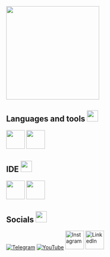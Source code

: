 
<img src="Screen%20Recording%202024-02-13%20at%2021.26.52.mov" width="250" height="250">

## Languages and tools <img src="https://user-images.githubusercontent.com/74038190/212257468-1e9a91f1-b626-4baa-b15d-5c385dfa7ed2.gif" width="30" height="30">
<div>
    <img src="https://user-images.githubusercontent.com/25181517/117201156-9a724800-adec-11eb-9a9d-3cd0f67da4bc.png" width="50" height="50">
    <img src="https://user-images.githubusercontent.com/25181517/192106073-90fffafe-3562-4ff9-a37e-c77a2da0ff58.png" width="50" height="50">
</div>

## IDE <img src="https://user-images.githubusercontent.com/74038190/212257468-1e9a91f1-b626-4baa-b15d-5c385dfa7ed2.gif" width="30" height="30">
<div>
    <img src="https://user-images.githubusercontent.com/25181517/192108890-200809d1-439c-4e23-90d3-b090cf9a4eea.png" width="50" height="50">
    <img src="https://user-images.githubusercontent.com/25181517/192108891-d86b6220-e232-423a-bf5f-90903e6887c3.png" width="50" height="50">
</div>

## Socials <img src="https://user-images.githubusercontent.com/74038190/235294016-6556559a-ed58-4ca6-a4c9-c307cbe0b6b7.gif" width="30" height="30">
<div>
    <a href="https://t.me/Greqit"><img src="https://img.shields.io/badge/Telegram-2CA5E0?style=for-the-badge&logo=telegram&logoColor=white" alt="Telegram"></a>
    <a href="https://www.youtube.com/channel/UCrK1gvbHl5AxAJE1RLguJ_Q"><img src="https://img.shields.io/badge/YouTube-FF0000?style=for-the-badge&logo=youtube&logoColor=white" alt="YouTube"></a>
    <a href="https://www.instagram.com/greqit/"><img src="https://user-images.githubusercontent.com/74038190/235294013-a33e5c43-a01c-43f6-b44d-a406d8b4ab75.gif" alt="Instagram" width="50" height="50"></a>
    <a href="https://www.linkedin.com/in/%D1%96%D0%B2%D0%B0%D0%BD-%D0%BF%D1%80%D0%B8%D1%81%D1%82%D0%B0%D1%8F-7099a22b1/"><img src="https://user-images.githubusercontent.com/74038190/235294012-0a55e343-37ad-4b0f-924f-c8431d9d2483.gif" alt="LinkedIn" width="50" height="50"></a>
</div>

